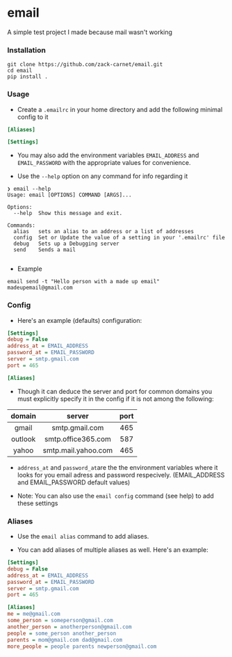 # email
A simple test project I made because mail wasn't working

### Installation

``` console
git clone https://github.com/zack-carnet/email.git
cd email
pip install .
```

### Usage

  * Create a `.emailrc` in your home directory and add the following minimal config to it

  ``` ini
[Aliases]

[Settings]

  ```

  * You may also add the environment variables `EMAIL_ADDRESS` and `EMAIL_PASSWORD` with the appropriate values for convenience.
 
  * Use the `--help` option on any command for info regarding it

```console
❯ email --help
Usage: email [OPTIONS] COMMAND [ARGS]...

Options:
  --help  Show this message and exit.

Commands:
  alias   sets an alias to an address or a list of addresses
  config  Set or Update the value of a setting in your '.emailrc' file
  debug   Sets up a Debugging server
  send    Sends a mail
  
```
  * Example
  
``` console
email send -t "Hello person with a made up email" madeupemail@gmail.com 
```

### Config

  * Here's an example (defaults) configuration:
  
  ``` ini
[Settings]
debug = False
address_at = EMAIL_ADDRESS
password_at = EMAIL_PASSWORD
server = smtp.gmail.com
port = 465

[Aliases]

  ```
  * Though it can deduce the server and port for common domains you must explicitly specify it in the config if it is not among the following:
  
 | domain  | server              | port |
 |:-------:|:-------------------:|:----:|
 | gmail   | smtp.gmail.com      | 465  |
 | outlook | smtp.office365.com  | 587  |
 | yahoo   | smtp.mail.yahoo.com | 465  |

  * `address_at` and `password_at`are the the environment variables where it looks for you email adress and password respecively. (EMAIL_ADDRESS and EMAIL_PASSWORD default values)

  * Note: You can also use the `email config` command (see help) to add these settings

### Aliases

  * Use the `email alias` command to add aliases.
  
  * You can add aliases of multiple aliases as well. Here's an example:

``` ini
[Settings]
debug = False
address_at = EMAIL_ADDRESS
password_at = EMAIL_PASSWORD
server = smtp.gmail.com
port = 465

[Aliases]
me = me@gmail.com
some_person = someperson@gmail.com
another_person = anotherperson@gmail.com
people = some_person another_person
parents = mom@gmail.com dad@gmail.com
more_people = people parents newperson@gmail.com
```
